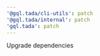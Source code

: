 ```yaml
---
'@gql.tada/cli-utils': patch
'@gql.tada/internal': patch
'gql.tada': patch
---
```


Upgrade dependencies
